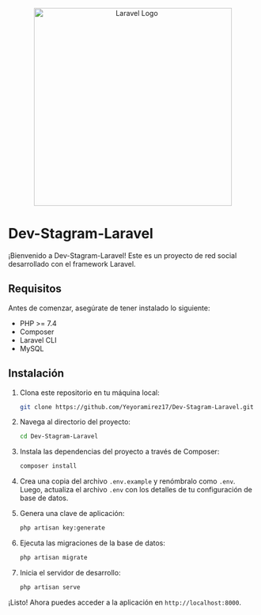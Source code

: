 <p align="center"><a href="https://laravel.com" target="_blank"><img src="https://raw.githubusercontent.com/laravel/art/master/logo-lockup/5%20SVG/2%20CMYK/1%20Full%20Color/laravel-logolockup-cmyk-red.svg" width="400" alt="Laravel Logo"></a></p>


# Dev-Stagram-Laravel

¡Bienvenido a Dev-Stagram-Laravel! Este es un proyecto de red social desarrollado con el framework Laravel.

## Requisitos

Antes de comenzar, asegúrate de tener instalado lo siguiente:

- PHP >= 7.4
- Composer
- Laravel CLI
- MySQL

## Instalación

1. Clona este repositorio en tu máquina local:

   ```bash
   git clone https://github.com/Yeyoramirez17/Dev-Stagram-Laravel.git
   ```

2. Navega al directorio del proyecto:

   ```bash
   cd Dev-Stagram-Laravel
   ```

3. Instala las dependencias del proyecto a través de Composer:

   ```bash 
   composer install 
   ```

4. Crea una copia del archivo `.env.example` y renómbralo como `.env`. Luego, actualiza el archivo `.env` con los detalles de tu configuración de base de datos.

5. Genera una clave de aplicación:

   ```bash
   php artisan key:generate
   ```

6. Ejecuta las migraciones de la base de datos:

   ```bash
   php artisan migrate
   ```

7. Inicia el servidor de desarrollo:

   ```bash
   php artisan serve
   ```

¡Listo! Ahora puedes acceder a la aplicación en `http://localhost:8000`.

